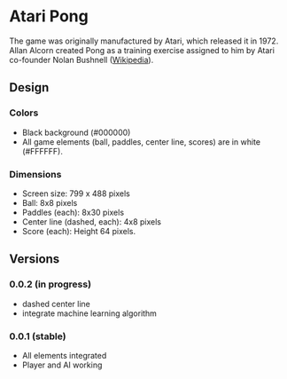 # Atari Pong
The game was originally manufactured by Atari, which released it in 1972. Allan Alcorn created Pong as a training exercise assigned to him by Atari co-founder Nolan Bushnell ([Wikipedia](https://en.wikipedia.org/wiki/Pong)).

## Design
### Colors
- Black background (#000000)
- All game elements (ball, paddles, center line, scores) are in white (#FFFFFF).

### Dimensions
- Screen size: 799 x 488 pixels
- Ball: 8x8 pixels
- Paddles (each): 8x30 pixels
- Center line (dashed, each): 4x8 pixels
- Score (each): Height 64 pixels.

## Versions

### 0.0.2 (in progress)
- dashed center line
- integrate machine learning algorithm

### 0.0.1 (stable)
- All elements integrated
- Player and AI working
